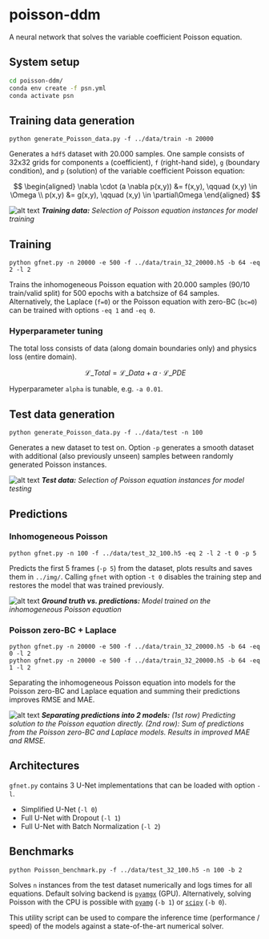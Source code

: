 # poisson-ddm

A neural network that solves the variable coefficient Poisson equation.

## System setup

```bash
cd poisson-ddm/
conda env create -f psn.yml
conda activate psn
```

## Training data generation

```
python generate_Poisson_data.py -f ../data/train -n 20000
```

Generates a `hdf5` dataset with 20.000 samples. One sample consists of 32x32 grids for components `a` (coefficient), `f` (right-hand side), `g` (boundary condition), and `p` (solution) of the variable coefficient Poisson equation:

$$
\begin{aligned}
\nabla \cdot (a \nabla p(x,y)) &= f(x,y), \qquad (x,y) \in \Omega \\
p(x,y) &= g(x,y), \qquad (x,y) \in \partial\Omega
\end{aligned}
$$

![alt text](https://dl.dropboxusercontent.com/scl/fi/ev5ndojbqxb7mzluymyy2/train.gif?rlkey=0ln2388j9fyia6388mt9aj1p7&dl=0 "Model inputs (bc, a, f), labels (p)")
***Training data:** Selection of Poisson equation instances for model training*

## Training

```
python gfnet.py -n 20000 -e 500 -f ../data/train_32_20000.h5 -b 64 -eq 2 -l 2
```
Trains the inhomogeneous Poisson equation with 20.000 samples (90/10 train/valid split) for 500 epochs with a batchsize of 64 samples.
Alternatively, the Laplace (`f=0`) or the Poisson equation with zero-BC (`bc=0`) can be trained with options `-eq 1` and `-eq 0`.

### Hyperparameter tuning

The total loss consists of data (along domain boundaries only) and physics loss (entire domain).

$$
\mathcal{L}\_{Total} = \mathcal{L}\_{Data} + \alpha \cdot \mathcal{L}\_{PDE}
$$

Hyperparameter `alpha` is tunable, e.g. `-a 0.01`.

## Test data generation

```
python generate_Poisson_data.py -f ../data/test -n 100
```
Generates a new dataset to test on. Option `-p` generates a smooth dataset with additional (also previously unseen) samples between randomly generated Poisson instances.

![alt text](https://dl.dropboxusercontent.com/scl/fi/vb337bl0f3i7uoy7s8ne3/infer.gif?rlkey=ht0br2uz0st8r8k2lye9i8xzx&dl=0 "Model inputs (bc, a, f), labels (p)")
***Test data:** Selection of Poisson equation instances for model testing*

## Predictions

### Inhomogeneous Poisson
```
python gfnet.py -n 100 -f ../data/test_32_100.h5 -eq 2 -l 2 -t 0 -p 5
```
Predicts the first 5 frames (`-p 5`) from the dataset, plots results and saves them in `../img/`.
Calling `gfnet` with option `-t 0`  disables the training step and restores the model that was trained previously.

![alt text](https://dl.dropboxusercontent.com/scl/fi/0ygjnx1p9bd1v8lfeaeak/pred.gif?rlkey=sjv0h9vmfi779bgebz08a114s&dl=0 "Labels (p), predictions (phat), error (|p-phat|), error metrics")
***Ground truth vs. predictions:** Model trained on the inhomogeneous Poisson equation*

### Poisson zero-BC + Laplace

```
python gfnet.py -n 20000 -e 500 -f ../data/train_32_20000.h5 -b 64 -eq 0 -l 2
python gfnet.py -n 20000 -e 500 -f ../data/train_32_20000.h5 -b 64 -eq 1 -l 2
```
Separating the inhomogeneous Poisson equation into models for the Poisson zero-BC and Laplace equation and summing their predictions improves RMSE and MAE.

![alt text](https://dl.dropboxusercontent.com/scl/fi/88eovui51wj2q4g7jt6qg/compare.gif?rlkey=ntmfa8k256ohxzzzkfozzy8j7&dl=0 "Predictions (phat), error (|p-phat|), error metrics")
***Separating predictions into 2 models:** (1st row) Predicting solution to the Poisson equation directly. (2nd row): Sum of predictions from the Poisson zero-BC and Laplace models. Results in improved MAE and RMSE.*


##  Architectures

`gfnet.py` contains 3 U-Net implementations that can be loaded with option `-l`.
-  Simplified U-Net (`-l 0`)
-  Full U-Net with Dropout (`-l 1`)
-  Full U-Net with Batch Normalization (`-l 2`)

## Benchmarks

```
python Poisson_benchmark.py -f ../data/test_32_100.h5 -n 100 -b 2
```
Solves `n` instances from the test dataset numerically and logs times for all equations. Default solving backend is [`pyamgx`](https://github.com/shwina/pyamgx) (GPU). Alternatively, solving Poisson with the CPU is possible with [`pyamg`](https://github.com/pyamg/pyamg) (`-b 1`) or [`scipy`](https://docs.scipy.org/doc/scipy/reference/generated/scipy.sparse.linalg.spsolve.html) (`-b 0`).

This utility script can be used to compare the inference time (performance / speed) of the models against a state-of-the-art numerical solver.
